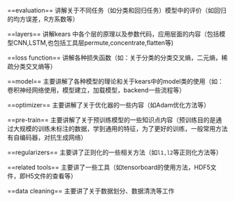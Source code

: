 ==evaluation== 讲解关于不同任务（如分类和回归任务）模型中的评价（如回归的均方误差，R方系数等）

==layers== 讲解kears 中各个层的原理以及参数代码，应用层面的内容（包括模型CNN,LSTM,也包括工具层permute,concentrate,flatten等)

==loss function== 讲解各种损失函数（如：关于分类的分类交叉熵，二元熵，稀疏分类交叉熵等）

==model== 主要讲解了各种模型的理论和关于kears中的model类的使用（如：卷积神经网络使用，模型建立，加载模型，backend一些流程等）

==optimizer== 主要讲解了关于优化器的一些内容（如Adam优化方法等）

==pre-train== 主要讲解了关于预训练模型的一些知识点内容（预训练目的是通过大规模的训练未标注的数据，学到通用的特征，为了更好的训练，一般常用方法有自编码器，对抗生成网络）

==regularizers== 主要讲了正则化的一些相关方法（如`l1,l2`等正则化方法等）

==related tools== 主要讲了一些工具（如tensorboard的使用方法，HDF5文件，即H5文件的查看等）

==data cleaning== 主要讲了关于数据划分、数据清洗等工作

